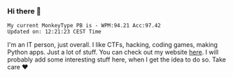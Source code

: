 ### Hi there 👋
<!-- PB START -->
```
My current MonkeyType PB is - WPM:94.21 Acc:97.42
Updated on: 12:21:23 CEST Time
```
<!-- PB END -->
I'm an IT person, just overall. I like CTFs, hacking, coding games, making Python apps. Just a lot of stuff.
You can check out my website [here](https://skill3472.github.io/).
I will probably add some interesting stuff here, when I get the idea to do so. Take care ❤️
